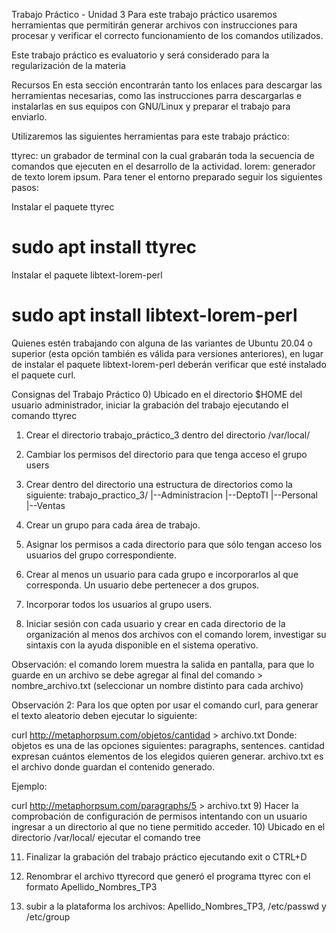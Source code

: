 Trabajo Práctico - Unidad 3
Para este trabajo práctico usaremos herramientas que permitirán generar archivos con instrucciones para procesar y verificar el correcto funcionamiento de los comandos utilizados.

Este trabajo práctico es evaluatorio y será considerado para la regularización de la materia

Recursos
En esta sección encontrarán tanto los enlaces para descargar las herramientas necesarias, como las instrucciones parra descargarlas e instalarlas en sus equipos con GNU/Linux y preparar el trabajo para enviarlo.

Utilizaremos las siguientes herramientas para este trabajo práctico:

ttyrec: un grabador de terminal con la cual grabarán toda la secuencia de comandos que ejecuten en el desarrollo de la actividad.
lorem: generador de texto lorem ipsum.
Para tener el entorno preparado seguir los siguientes pasos:

Instalar el paquete ttyrec

# sudo apt install ttyrec

Instalar el paquete libtext-lorem-perl

# sudo apt install libtext-lorem-perl

Quienes estén trabajando con alguna de las variantes de Ubuntu 20.04 o superior (esta opción también es válida para versiones anteriores), en lugar de instalar el paquete libtext-lorem-perl deberán verificar que esté instalado el paquete curl. 

 

Consignas del Trabajo Práctico
0) Ubicado en el directorio $HOME del usuario administrador, iniciar la grabación del trabajo ejecutando el comando ttyrec

1) Crear el directorio trabajo_práctico_3 dentro del directorio /var/local/

2) Cambiar los permisos del directorio para que tenga acceso el grupo users

3) Crear dentro del directorio una estructura de directorios como la siguiente:
trabajo_practico_3/
|--Administracion
|--DeptoTI
|--Personal
|--Ventas


4) Crear un grupo para cada área de trabajo.

5) Asignar los permisos a cada directorio para que sólo tengan acceso los usuarios del grupo correspondiente.

6) Crear al menos un usuario para cada grupo e incorporarlos al que corresponda. Un usuario debe pertenecer a dos grupos.

7) Incorporar todos los usuarios al grupo users.

8) Iniciar sesión con cada usuario y crear en cada directorio de la organización al menos dos archivos con el comando lorem, investigar su sintaxis con la ayuda disponible en el sistema operativo.

Observación: el comando lorem muestra la salida en pantalla, para que lo guarde en un archivo se debe agregar al final del comando > nombre_archivo.txt (seleccionar un nombre distinto para cada archivo)

Observación 2: Para los que opten por usar el comando curl, para generar el texto aleatorio deben ejecutar lo siguiente:

curl http://metaphorpsum.com/objetos/cantidad > archivo.txt
Donde:
objetos es una de las opciones siguientes: paragraphs, sentences.
cantidad expresan cuántos elementos de los elegidos quieren generar.
archivo.txt es el archivo donde guardan el contenido generado.

Ejemplo:

curl http://metaphorpsum.com/paragraphs/5 > archivo.txt
9) Hacer la comprobación de configuración de permisos intentando con un usuario ingresar a un directorio al que no tiene permitido acceder.
10) Ubicado en el directorio /var/local/ ejecutar el comando tree

11) Finalizar la grabación del trabajo práctico ejecutando exit o CTRL+D

12) Renombrar el archivo ttyrecord que generó el programa ttyrec con el formato Apellido_Nombres_TP3

13) subir a la plataforma los archivos: Apellido_Nombres_TP3, /etc/passwd y /etc/group